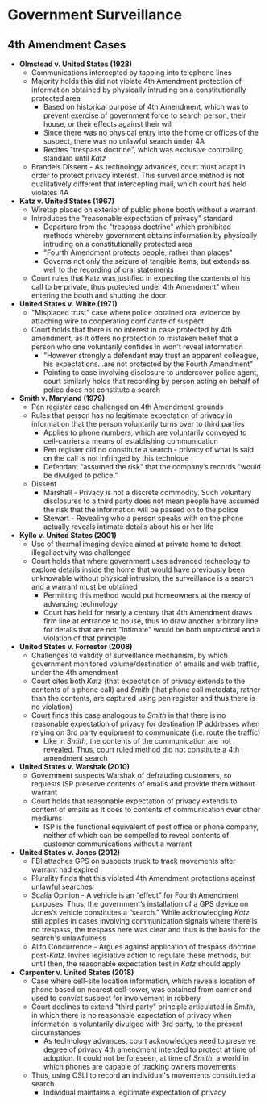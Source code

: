 # Government Surveillance

## 4th Amendment Cases

* **Olmstead v. United States (1928)**
  * Communications intercepted by tapping into telephone lines
  * Majority holds this did not violate 4th Amendment protection of information obtained by physically intruding on a constitutionally protected area
    * Based on historical purpose of 4th Amendment, which was to prevent exercise of government force to search person, their house, or their effects against their will
    * Since there was no physical entry into the home or offices of the suspect, there was no unlawful search under 4A
    * Recites "trespass doctrine", which was exclusive controlling standard until *Katz*
  * Brandeis Dissent - As technology advances, court must adapt in order to protect privacy interest. This surveillance method is not qualitatively different that intercepting mail, which court has held violates 4A
* **Katz v. United States (1967)**
  * Wiretap placed on exterior of public phone booth without a warrant
  * Introduces the "reasonable expectation of privacy" standard
    * Departure from the "trespass doctrine" which prohibited methods whereby government obtains information by physically intruding on a constitutionally protected area
    * "Fourth Amendment protects people, rather than places"
    * Governs not only the seizure of tangible items, but extends as well to the recording of oral statements
  * Court rules that Katz was justified in expecting the contents of his call to be private, thus protected under 4th Amendment" when entering the booth and shutting the door
* **United States v. White (1971)**
  * "Misplaced trust" case where police obtained oral evidence by attaching wire to cooperating confidante of suspect
  * Court holds that there is no interest in case protected by 4th amendment, as it offers no protection to mistaken belief that a person who one voluntarily confides in won't reveal information
    * "However strongly a defendant may trust an apparent colleague, his expectations...are not protected by the Fourth Amendment"
    * Pointing to case involving disclosure to undercover police agent, court similarly holds that recording by person acting on behalf of police does not constitute a search
* **Smith v. Maryland (1979)**
  * Pen register case challenged on 4th Amendment grounds
  * Rules that person has no legitimate expectation of privacy in information that the person voluntarily turns over to third parties
    * Applies to phone numbers, which are voluntarily conveyed to cell-carriers a means of establishing communication
    * Pen register did no constitute a search - privacy of what is said on the call is not infringed by this technique
    * Defendant “assumed the risk” that the company’s records “would be divulged to police.”
  * Dissent
    * Marshall - Privacy is not a discrete commodity. Such voluntary disclosures to a third party does not mean people have assumed the risk that the information will be passed on to the police
    * Stewart - Revealing who a person speaks with on the phone actually reveals intimate details about his or her life
* **Kyllo v. United States (2001)**
  * Use of thermal imaging device aimed at private home to detect illegal activity was challenged
  * Court holds that where government uses advanced technology to explore details inside the home that would have previously been unknowable without physical intrusion, the surveillance is a search and a warrant must be obtained
    * Permitting this method would put homeowners at the mercy of advancing technology
    * Court has held for nearly a century that 4th Amendment draws firm line at entrance to house, thus to draw another arbitrary line for details that are not "intimate" would be both unpractical and a violation of that principle
* **United States v. Forrester (2008)**
  * Challenges to validity of surveillance mechanism, by which government monitored volume/destination of emails and web traffic, under the 4th amendment
  * Court cites both *Katz* (that expectation of privacy extends to the contents of a phone call) and *Smith* (that phone call metadata, rather than the contents, are captured using pen register and thus there is no violation)
  * Court finds this case analogous to *Smith* in that there is no reasonable expectation of privacy for destination IP addresses when relying on 3rd party equipment to communicate (i.e. route the traffic)
    * Like in *Smith*, the contents of the communication are not revealed. Thus, court ruled method did not constitute a 4th amendment search
* **United States v. Warshak (2010)**
  * Government suspects Warshak of defrauding customers, so requests ISP preserve contents of emails and provide them without warrant
  * Court holds that reasonable expectation of privacy extends to content of emails as it does to contents of communication over other mediums
    * ISP is the functional equivalent of post office or phone company, neither of which can be compelled to reveal contents of customer communications without a warrant
* **United States v. Jones (2012)**
  * FBI attaches GPS on suspects truck to track movements after warrant had expired
  * Plurality finds that this violated 4th Amendment protections against unlawful searches
  * Scalia Opinion - A vehicle is an “effect” for Fourth Amendment purposes. Thus, the government’s installation of a GPS device on Jones’s vehicle constitutes a “search.” While acknowledging *Katz* still applies in cases involving communication signals where there is no trespass, the trespass here was clear and thus is the basis for the search's unlawfulness
  * Alito Concurrence - Argues against application of trespass doctrine post-*Katz*. Invites legislative action to regulate these methods, but until then, the reasonable expectation test in *Katz* should apply
* **Carpenter v. United States (2018)**
  * Case where cell-site location information, which reveals location of phone based on nearest cell-tower, was obtained from carrier and used to convict suspect for involvement in robbery
  * Court declines to extend "third party" principle articulated in *Smith*, in which there is no reasonable expectation of privacy when information is voluntarily divulged with 3rd party, to the present circumstances
    * As technology advances, court acknowledges need to preserve degree of privacy 4th amendment intended to protect at time of adoption. It could not be foreseen, at time of *Smith*, a world in which phones are capable of tracking owners movements
  * Thus, using CSLI to record an individual's movements constituted a search
    * Individual maintains a legitimate expectation of privacy
